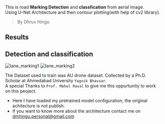 This is road **Marking Detection** and **classfication** from aerial Image.\
Using U-Net Architecture and then contour plotting(with help of cv2 library).
> By Dhruv Hingu

## Results
## Detection and classification
![lane_marking1](https://github.com/hd-buddy/Road_marking_detection/assets/117499276/a3684f20-9499-406a-b56f-fc07725fde20)
![lane_marking2](https://github.com/hd-buddy/Road_marking_detection/assets/117499276/4f9ec1a7-802f-4e01-84f0-4d20234d72fd)

The Dataset used to train was AU drone dataset.
Collected by a Ph.D. Scholar at Ahmedabad University `Yagnik Bhavsar`.\
A special Thanks to `Prof. Mehul Raval` to give me this oppurtunity to work on this peoject.

* Here I have loaded my pretrained model configuration, the original achitecture is not publish.
* If you want to know more about the architecture contact me on dmhingu.personal@gmail.com 
